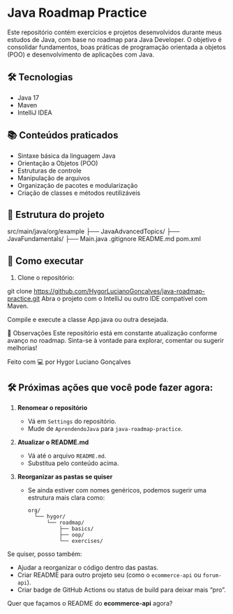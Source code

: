 # Java Roadmap Practice

Este repositório contém exercícios e projetos desenvolvidos durante meus estudos de Java, com base no roadmap para Java Developer. O objetivo é consolidar fundamentos, boas práticas de programação orientada a objetos (POO) e desenvolvimento de aplicações com Java.

## 🛠 Tecnologias

- Java 17
- Maven
- IntelliJ IDEA

## 📚 Conteúdos praticados

- Sintaxe básica da linguagem Java
- Orientação a Objetos (POO)
- Estruturas de controle
- Manipulação de arquivos
- Organização de pacotes e modularização
- Criação de classes e métodos reutilizáveis

## 📁 Estrutura do projeto

src/main/java/org/example
├── JavaAdvancedTopics/
├── JavaFundamentals/
├── Main.java
.gitignore
README.md
pom.xml

## 🚀 Como executar

1. Clone o repositório:

git clone https://github.com/HygorLucianoGoncalves/java-roadmap-practice.git
Abra o projeto com o IntelliJ ou outro IDE compatível com Maven.

Compile e execute a classe App.java ou outra desejada.

📌 Observações
Este repositório está em constante atualização conforme avanço no roadmap. Sinta-se à vontade para explorar, comentar ou sugerir melhorias!

Feito com 💻 por Hygor Luciano Gonçalves

## 🛠 Próximas ações que você pode fazer agora:

1. **Renomear o repositório**
   - Vá em `Settings` do repositório.
   - Mude de `AprendendoJava` para `java-roadmap-practice`.

2. **Atualizar o README.md**
   - Vá até o arquivo `README.md`.
   - Substitua pelo conteúdo acima.

3. **Reorganizar as pastas se quiser**
   - Se ainda estiver com nomes genéricos, podemos sugerir uma estrutura mais clara como:
     ```
     org/
       └── hygor/
           └── roadmap/
               ├── basics/
               ├── oop/
               └── exercises/
     ```
Se quiser, posso também:
- Ajudar a reorganizar o código dentro das pastas.
- Criar README para outro projeto seu (como o `ecommerce-api` ou `forum-api`).
- Criar badge de GitHub Actions ou status de build para deixar mais “pro”.

Quer que façamos o README do **ecommerce-api** agora?
